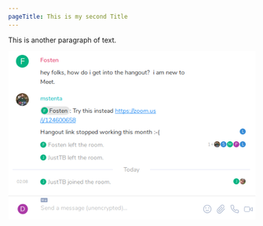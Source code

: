 ```yaml
---
pageTitle: This is my second Title
---
```

This is another paragraph of text.

<img src="/img/peers.png">
